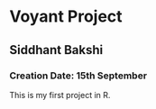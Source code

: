 # Voyant Project
## Siddhant Bakshi
### Creation Date: 15th September 

This is my first project in R. 